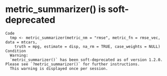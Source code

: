 # metric_summarizer() is soft-deprecated

    Code
      tmp <- metric_summarizer(metric_nm = "rmse", metric_fn = rmse_vec, data = mtcars,
        truth = mpg, estimate = disp, na_rm = TRUE, case_weights = NULL)
    Condition
      Warning:
      `metric_summarizer()` has been soft-deprecated as of version 1.2.0. Please see `?metric_summarizer()` for further instructions.
      This warning is displayed once per session.

